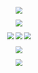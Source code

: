 </p> 
<p align="center">

<div align="center">
  
  ![](https://komarev.com/ghpvc/?username=cheriecrush&color=af97a1)


</p> 
<p align="center">

</p> 
<p align="center">
<img src=https://i.postimg.cc/G3zs3gX4/Untitled1362-20240607193208.webp>


</p> 
<p align="center">

<div align="center">

[![](https://i.postimg.cc/B6SHNrhG/Untitled1363-20240607200002.png)](https://rentry.co/riri)
[![](
https://i.postimg.cc/3Jmj8F0V/Untitled1362-20240607200913.png
)](https://twitter.com/kaoworo) [![](https://i.postimg.cc/Mpw7vfyT/Untitled1362-20240607200957.png)](https://retrospring.net/@cheriecrush)

  
</p> 
<p align="center">

</p> 
<p align="center">
<img src=https://i.postimg.cc/1tGXjjFy/Untitled1379-20240617204705.png>

  
</p> 
<p align="center">

</p> 
<p align="center">
<img src=https://i.postimg.cc/TYf693Sw/Screen-Shot-2024-06-22-at-7-21-31-PM.png>


